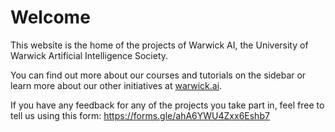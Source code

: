 # Welcome

This website is the home of the projects of Warwick AI,
the University of Warwick Artificial Intelligence Society.

You can find out more about our courses and tutorials on the sidebar or learn
more about our other initiatives at [warwick.ai](https://warwick.ai/).

If you have any feedback for any of the projects you take part in, feel
free to tell us using this form: https://forms.gle/ahA6YWU4Zxx6Eshb7
